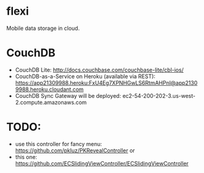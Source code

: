 flexi
=====

Mobile data storage in cloud. 

# CouchDB
- CouchDB Lite: http://docs.couchbase.com/couchbase-lite/cbl-ios/
- CouchDB-as-a-Service on Heroku (available via REST): https://app21309988.heroku:FxU4Eg7XPNHGwLS6RtmAHPnl@app21309988.heroku.cloudant.com
- CouchDB Sync Gateway will be deployed: ec2-54-200-202-3.us-west-2.compute.amazonaws.com

# TODO:
- use this controller for fancy menu: https://github.com/pkluz/PKRevealController
or
- this one: https://github.com/ECSlidingViewController/ECSlidingViewController
